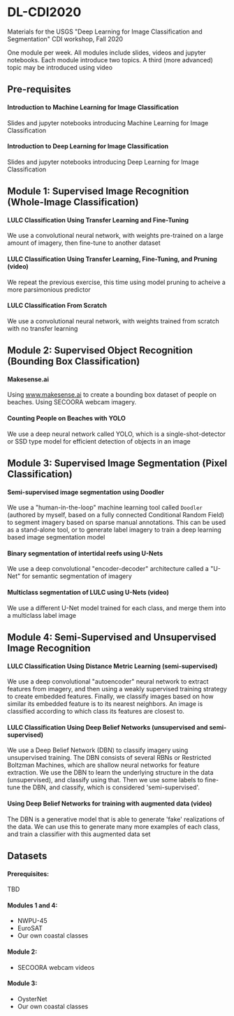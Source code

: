 # DL-CDI2020
Materials for the USGS "Deep Learning for Image Classification and Segmentation" CDI workshop, Fall 2020

One module per week. All modules include slides, videos and jupyter notebooks. Each module introduce two topics. A third (more advanced) topic may be introduced using video


## Pre-requisites

#### Introduction to Machine Learning for Image Classification

Slides and jupyter notebooks introducing Machine Learning for Image Classification

#### Introduction to Deep Learning for Image Classification

Slides and jupyter notebooks introducing Deep Learning for Image Classification


## Module 1: Supervised Image Recognition (Whole-Image Classification)

#### LULC Classification Using Transfer Learning and Fine-Tuning

We use a convolutional neural network, with weights pre-trained on a large amount of imagery, then fine-tune to another dataset

#### LULC Classification Using Transfer Learning, Fine-Tuning, and Pruning (video)

We repeat the previous exercise, this time using model pruning to acheive a more parsimonious predictor

#### LULC Classification From Scratch

We use a convolutional neural network, with weights trained from scratch with no transfer learning


## Module 2: Supervised Object Recognition (Bounding Box Classification)

#### Makesense.ai

Using www.makesense.ai to create a bounding box dataset of people on beaches. Using SECOORA webcam imagery.

#### Counting People on Beaches with YOLO

We use a deep neural network called YOLO, which is a single-shot-detector or SSD type model for efficient detection of objects in an image


## Module 3: Supervised Image Segmentation (Pixel Classification)

#### Semi-supervised image segmentation using Doodler

We use a "human-in-the-loop" machine learning tool called `Doodler` (authored by myself, based on a fully connected Conditional Random Field) to segment imagery based on sparse manual annotations. This can be used as a stand-alone tool, or to generate label imagery to train a deep learning based image segmentation model

#### Binary segmentation of intertidal reefs using U-Nets

We use a deep convolutional "encoder-decoder" architecture called a "U-Net" for semantic segmentation of imagery

#### Multiclass segmentation of LULC using U-Nets (video)
We use a different U-Net model trained for each class, and merge them into a multiclass label image


## Module 4: Semi-Supervised and Unsupervised Image Recognition

#### LULC Classification Using Distance Metric Learning (semi-supervised)

We use a deep convolutional "autoencoder" neural network to extract features from imagery, and then using a weakly supervised training strategy to create embedded features. Finally, we classify images based on how similar its embedded feature is to its nearest neighbors. An image is classified according to which class its features are closest to.

#### LULC Classification Using Deep Belief Networks (unsupervised and semi-supervised)

We use a Deep Belief Network (DBN) to classify imagery using unsupervised training. The DBN consists of several RBNs or Restricted Boltzman Machines, which are shallow neural networks for feature extraction. We use the DBN to learn the underlying structure in the data (unsupervised), and classify using that. Then we use some labels to fine-tune the DBN, and classify, which is considered 'semi-supervised'. 

#### Using Deep Belief Networks for training with augmented data (video)

The DBN is a generative model that is able to generate 'fake' realizations of the data. We can use this to generate many more examples of each class, and train a classifier with this augmented data set


## Datasets

#### Prerequisites: 
TBD

#### Modules 1 and 4: 
* NWPU-45
* EuroSAT
* Our own coastal classes

#### Module 2: 
* SECOORA webcam videos

#### Module 3: 
* OysterNet
* Our own coastal classes

